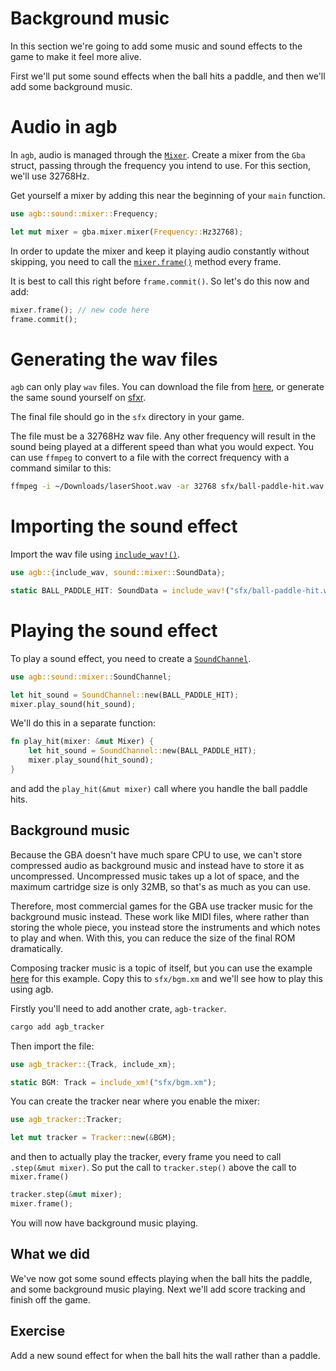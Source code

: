 # Background music

In this section we're going to add some music and sound effects to the game to make it feel more alive.

First we'll put some sound effects when the ball hits a paddle, and then we'll add some background music.

# Audio in agb

In `agb`, audio is managed through the [`Mixer`](https://docs.rs/agb/latest/agb/sound/mixer/struct.Mixer.html).
Create a mixer from the `Gba` struct, passing through the frequency you intend to use.
For this section, we'll use 32768Hz.

Get yourself a mixer by adding this near the beginning of your `main` function.

```rust
use agb::sound::mixer::Frequency;

let mut mixer = gba.mixer.mixer(Frequency::Hz32768);
```

In order to update the mixer and keep it playing audio constantly without skipping, you need to call the
[`mixer.frame()`](https://docs.rs/agb/latest/agb/sound/mixer/struct.Mixer.html#method.frame) method every frame.

It is best to call this right before `frame.commit()`.
So let's do this now and add:

```rust
mixer.frame(); // new code here
frame.commit();
```

# Generating the wav files

`agb` can only play `wav` files.
You can download the file from [here](ball-paddle-hit.wav), or generate the same sound yourself on [sfxr](https://sfxr.me/#57uBnWbcktkrVgQNCAgSRbsJfYTWqQacVxoPWQ2mduecQZiZfcMwFF6jp4vQs185AwzxKsDDp4dc4p5fLGnQfNpA7dHvnZYBDDWPuH34JrhczFyZq74yWYW3H).

The final file should go in the `sfx` directory in your game.

The file must be a 32768Hz wav file.
Any other frequency will result in the sound being played at a different speed than what you would expect.
You can use `ffmpeg` to convert to a file with the correct frequency with a command similar to this:

```sh
ffmpeg -i ~/Downloads/laserShoot.wav -ar 32768 sfx/ball-paddle-hit.wav
```

# Importing the sound effect

Import the wav file using [`include_wav!()`](https://docs.rs/agb/latest/agb/macro.include_wav.html).

```rust
use agb::{include_wav, sound::mixer::SoundData};

static BALL_PADDLE_HIT: SoundData = include_wav!("sfx/ball-paddle-hit.wav");
```

# Playing the sound effect

To play a sound effect, you need to create a [`SoundChannel`](https://docs.rs/agb/latest/agb/sound/mixer/struct.SoundChannel.html).

```rust
use agb::sound::mixer::SoundChannel;

let hit_sound = SoundChannel::new(BALL_PADDLE_HIT);
mixer.play_sound(hit_sound);
```

We'll do this in a separate function:

```rust
fn play_hit(mixer: &mut Mixer) {
    let hit_sound = SoundChannel::new(BALL_PADDLE_HIT);
    mixer.play_sound(hit_sound);
}
```

and add the `play_hit(&mut mixer)` call where you handle the ball paddle hits.

## Background music

Because the GBA doesn't have much spare CPU to use, we can't store compressed audio as background music and instead have to store it as uncompressed.
Uncompressed music takes up a lot of space, and the maximum cartridge size is only 32MB, so that's as much as you can use.

Therefore, most commercial games for the GBA use tracker music for the background music instead.
These work like MIDI files, where rather than storing the whole piece, you instead store the instruments and which notes to play and when.
With this, you can reduce the size of the final ROM dramatically.

Composing tracker music is a topic of itself, but you can use the example [here](bgm.xm) for this example.
Copy this to `sfx/bgm.xm` and we'll see how to play this using agb.

Firstly you'll need to add another crate, `agb-tracker`.

```sh
cargo add agb_tracker
```

Then import the file:

```rust
use agb_tracker::{Track, include_xm};

static BGM: Track = include_xm!("sfx/bgm.xm");
```

You can create the tracker near where you enable the mixer:

```rust
use agb_tracker::Tracker;

let mut tracker = Tracker::new(&BGM);
```

and then to actually play the tracker, every frame you need to call `.step(&mut mixer)`.
So put the call to `tracker.step()` above the call to `mixer.frame()`

```rust
tracker.step(&mut mixer);
mixer.frame();
```

You will now have background music playing.

## What we did

We've now got some sound effects playing when the ball hits the paddle, and some background music playing.
Next we'll add score tracking and finish off the game.

## Exercise

Add a new sound effect for when the ball hits the wall rather than a paddle.
